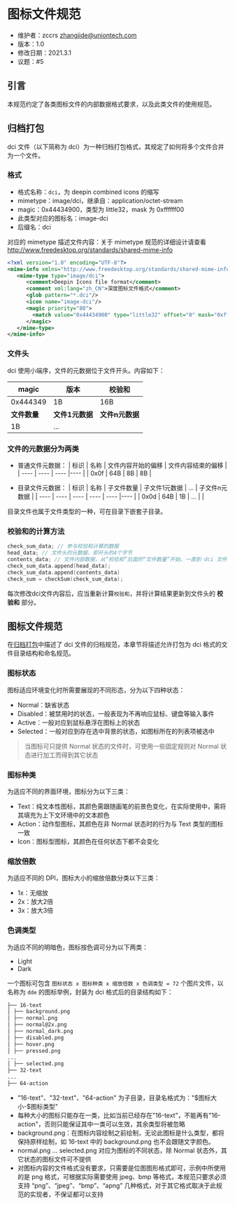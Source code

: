 # 图标文件规范

* 维护者：zccrs zhangjide@uniontech.com
* 版本：1.0
* 修改日期：2021.3.1
* 议题：#5

## 引言

本规范约定了各类图标文件的内部数据格式要求，以及此类文件的使用规范。

## 归档打包<a name="package"></a>

dci 文件（以下简称为 dci）为一种归档打包格式，其规定了如何将多个文件合并为一个文件。

### 格式

* 格式名称：`dci`，为 deepin combined icons 的缩写
* mimetype：image/dci，继承自：application/octet-stream
* magic：0x44434900，类型为 little32，mask 为 0xffffff00
* 此类型对应的图标名：image-dci
* 后缀名：dci

对应的 mimetype 描述文件内容：关于 mimetype 规范的详细设计请查看 <http://www.freedesktop.org/standards/shared-mime-info>

```xml
<?xml version="1.0" encoding="UTF-8"?>
<mime-info xmlns="http://www.freedesktop.org/standards/shared-mime-info">
   <mime-type type="image/dci">
      <comment>Deepin Icons file format</comment>
      <comment xml:lang="zh_CN">深度图标文件格式</comment>
      <glob pattern="*.dci"/>
      <icon name="image-dci"/>
      <magic priority="80">
        <match value="0x44434900" type="little32" offset="0" mask="0xffffff00"/>
      </magic>
   </mime-type> 
</mime-info>

```

### 文件头

dci 使用小端序，文件的元数据位于文件开头。内容如下：

| magic | 版本 | 校验和 |
| ---- | ---- | ---- |
| 0x444349 | 1B | 16B |
| __文件数量__ | __文件1元数据__ | __文件n元数据__ |
| 1B | ... |

### 文件的元数据分为两类

* 普通文件元数据：
    | 标识 | 名称 | 文件内容开始的偏移 | 文件内容结束的偏移 |
    | ---- | ---- | ---- |---- |
    | 0x0f | 64B | 8B | 8B |

* 目录文件元数据：
    | 标识 | 名称 | 子文件数量 | 子文件1元数据 | ... | 子文件n元数据 |
    | ---- | ---- | ---- | ---- | ---- |---- |
    | 0x0d | 64B | 1B | ... | |

目录文件也属于文件类型的一种，可在目录下嵌套子目录。

### 校验和的计算方法

```cpp
check_sum_data; // 参与校验和计算的数据
head_data; // 文件头的元数据，即开头的4个字节
contents_data; // 文件内部数据，从“校验和”后面的“文件数量”开始，一直到 dci 文件内容结束
check_sum_data.append(head_data);
check_sum_data.append(contents_data)
check_sum = checkSum(check_sum_data);
```

每次修改dci文件内容后，应当重新计算`校验和`，并将计算结果更新到文件头的 __校验和__ 部分。

## 图标文件规范

在[归档打包](#package)中描述了 dci 文件的归档规范，本章节将描述允许打包为 dci 格式的文件目录结构和命名规范。

### 图标状态

图标适应环境变化时所需要展现的不同形态，分为以下四种状态：

* Normal：缺省状态
* Disabled：被禁用时的状态，一般表现为不再响应鼠标、键盘等输入事件
* Active：一般对应到鼠标悬浮在图标上的状态
* Selected：一般对应到存在选中背景的状态，如图标所在的列表项被选中

> 当图标可只提供 Normal 状态的文件时，可使用一些固定规则对 Normal 状态进行加工而得到其它状态

### 图标种类

为适应不同的界面环境，图标分为以下三类：

* Text：纯文本性图标，其颜色需跟随画笔的前景色变化，在实际使用中，需将其填充为上下文环境中的文本颜色
* Action：动作型图标，其颜色在非 Normal 状态时的行为与 Text 类型的图标一致
* Icon：图标型图标，其颜色在任何状态下都不会变化

### 缩放倍数

为适应不同的 DPI，图标大小的缩放倍数分类以下三类：

* 1x：无缩放
* 2x：放大2倍
* 3x：放大3倍

### 色调类型

为适应不同的明暗色，图标按色调可分为以下两类：

* Light
* Dark

一个图标可包含 `图标状态 x 图标种类 x 缩放倍数 x 色调类型 = 72` 个图片文件，以名称为 `dde` 的图标举例，封装为 dci 格式后的目录结构如下：

```txt
├── 16-text
│ ├── background.png
│ ├── normal.png
│ ├── normal@2x.png
│ ├── normal_dark.png
│ ├── disabled.png
│ ├── hover.png
│ ├── pressed.png
...
│ ├── selected.png
├── 32-text
...
├── 64-action
```

* "16-text"、"32-text"、"64-action" 为子目录，目录名格式为："\$图标大小-$图标类型"
* 每种大小的图标只能存在一类，比如当前已经存在"16-text"，不能再有"16-action"，否则只能保证其中一类可以生效，其余类型将被忽略
* background.png：在图标内容绘制之前绘制，无论此图标是什么类型，都将保持原样绘制，如 16-text 中的 background.png 也不会跟随文字颜色。
* normal.png ... selected.png 对应为图标的不同状态，除 Normal 状态外，其它状态的图标文件可不提供
* 对图标内容的文件格式没有要求，只需要是位图图形格式即可，示例中所使用的是 png 格式，可根据实际需要使用 jpeg、bmp 等格式，本规范只要求必须支持 “png”、“jpeg”、“bmp”、“apng” 几种格式，对于其它格式取决于此规范的实现者，不保证都可以支持
